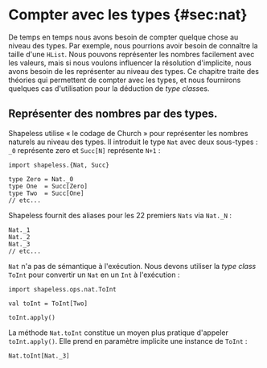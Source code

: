 # Compter avec les types {#sec:nat}

De temps en temps nous avons besoin de compter quelque chose au niveau des types.
Par exemple, nous pourrions avoir besoin de connaître la taille d'une `HList`.
Nous pouvons représenter les nombres facilement avec les valeurs,
mais si nous voulons influencer la résolution d'implicite,
nous avons besoin de les représenter au niveau des types.
Ce chapitre traite des théories qui permettent de compter avec les types,
et nous fournirons quelques cas d'utilisation pour la déduction de *type class*es.

## Représenter des nombres par des types.

Shapeless utilise « le codage de Church » pour représenter
les nombres naturels au niveau des types.
Il introduit le type `Nat` avec deux sous-types :
`_0` représente zero
et `Succ[N]` représente `N+1` :

```tut:book:silent
import shapeless.{Nat, Succ}

type Zero = Nat._0
type One  = Succ[Zero]
type Two  = Succ[One]
// etc...
```

Shapeless fournit des aliases pour les 22 premiers `Nats` via `Nat._N` :

```tut:book:silent
Nat._1
Nat._2
Nat._3
// etc...
```

`Nat` n'a pas de sémantique à l'exécution.
Nous devons utiliser la *type class* `ToInt` pour convertir un `Nat`
en un `Int` à l'exécution :

```tut:book:silent
import shapeless.ops.nat.ToInt

val toInt = ToInt[Two]
```

```tut:book
toInt.apply()
```

La méthode `Nat.toInt` constitue un moyen plus pratique d'appeler `toInt.apply()`.
Elle prend en paramètre implicite une instance de `ToInt` :

```tut:book
Nat.toInt[Nat._3]
```
